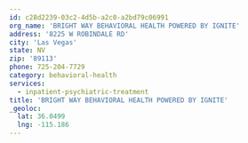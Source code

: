 ```yaml
---
id: c28d2239-03c2-4d5b-a2c0-a2bd79c06991
org_name: 'BRIGHT WAY BEHAVIORAL HEALTH POWERED BY IGNITE'
address: '8225 W ROBINDALE RD'
city: 'Las Vegas'
state: NV
zip: '89113'
phone: 725-204-7729
category: behavioral-health
services:
  - inpatient-psychiatric-treatment
title: 'BRIGHT WAY BEHAVIORAL HEALTH POWERED BY IGNITE'
_geoloc:
  lat: 36.0499
  lng: -115.186
---
```

